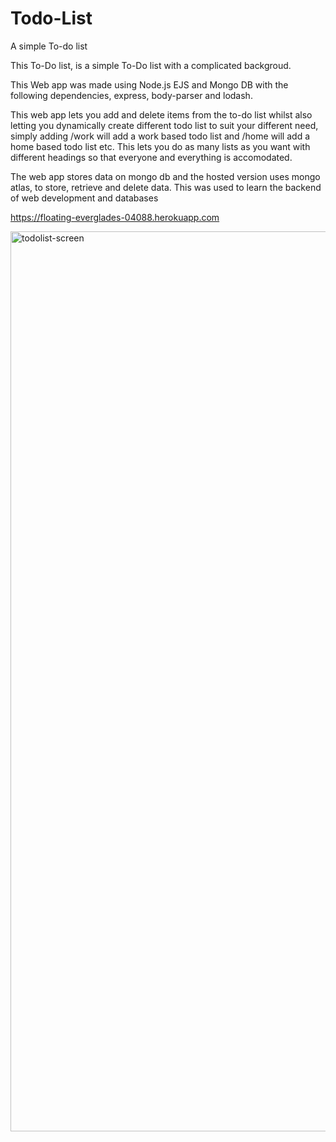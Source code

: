 # Todo-List
A simple To-do list

This To-Do list, is a simple To-Do list with a complicated backgroud. 

This Web app was made using Node.js EJS and Mongo DB with the following dependencies, express, body-parser and lodash.

This web app lets you add and delete items from the to-do list whilst also letting you dynamically create different todo list to suit your different need, simply adding /work will add a work based todo list and /home will add a home based todo list etc. This lets you do as many lists as you want with different headings so that everyone and everything is accomodated.

The web app stores data on mongo db and the hosted version uses mongo atlas, to store, retrieve and delete data. This was used to learn the backend of web development and databases

https://floating-everglades-04088.herokuapp.com

<img width="1440" alt="todolist-screen" src="https://user-images.githubusercontent.com/96831738/184668779-0851170f-1776-4a9a-a8d4-b70235f94c12.png">
